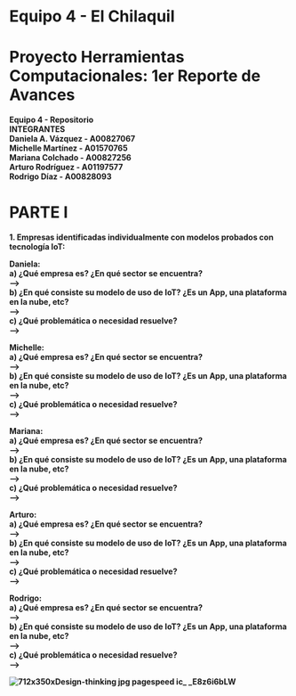 # Equipo 4 - El Chilaquil

# Proyecto Herramientas Computacionales: 1er Reporte de Avances

<b> Equipo 4 - Repositorio <b/>     
INTEGRANTES   
Daniela A. Vázquez - A00827067  
Michelle Martínez - A01570765  
Mariana Colchado - A00827256  
Arturo Rodríguez - A01197577  
Rodrigo Díaz - A00828093  
    
# PARTE I  
    
<b>1. Empresas identificadas individualmente con modelos probados con tecnología IoT:
        
Daniela: <b/>   
    <b> a) ¿Qué empresa es? ¿En qué sector se encuentra? <b/>  
            -->  
    <b> b) ¿En qué consiste su modelo de uso de IoT? ¿Es un App, una plataforma en la nube, etc? <b/>  
            -->  
    <b> c) ¿Qué problemática o necesidad resuelve? <b/>  
            -->    
            
<b> Michelle: <b/>  
    <b> a) ¿Qué empresa es? ¿En qué sector se encuentra? <b/>  
            -->  
    <b> b) ¿En qué consiste su modelo de uso de IoT? ¿Es un App, una plataforma en la nube, etc? <b/>  
            -->  
    <b> c) ¿Qué problemática o necesidad resuelve? <b/>  
            -->   
            
<b> Mariana: <b/>  
    <b> a) ¿Qué empresa es? ¿En qué sector se encuentra? <b/>  
            -->  
    <b> b) ¿En qué consiste su modelo de uso de IoT? ¿Es un App, una plataforma en la nube, etc? <b/>  
            -->  
    <b> c) ¿Qué problemática o necesidad resuelve? <b/>  
            -->  
            
<b> Arturo: <b/>  
   <b>  a) ¿Qué empresa es? ¿En qué sector se encuentra? <b/>  
            -->  
    <b> b) ¿En qué consiste su modelo de uso de IoT? ¿Es un App, una plataforma en la nube, etc? <b/>  
            -->  
    <b> c) ¿Qué problemática o necesidad resuelve? <b/>  
            -->  
            
<b> Rodrigo: <b/>  
   <b>  a) ¿Qué empresa es? ¿En qué sector se encuentra? <b/>  
            -->  
    <b> b) ¿En qué consiste su modelo de uso de IoT? ¿Es un App, una plataforma en la nube, etc? <b/>  
            -->  
    <b> c) ¿Qué problemática o necesidad resuelve? <b/>  
            -->  
            
![712x350xDesign-thinking jpg pagespeed ic_ _E8z6i6bLW](https://user-images.githubusercontent.com/71424870/93436299-38ca9100-f890-11ea-817c-a1e85b4b7c14.jpg)
            



<b> <b/> 
